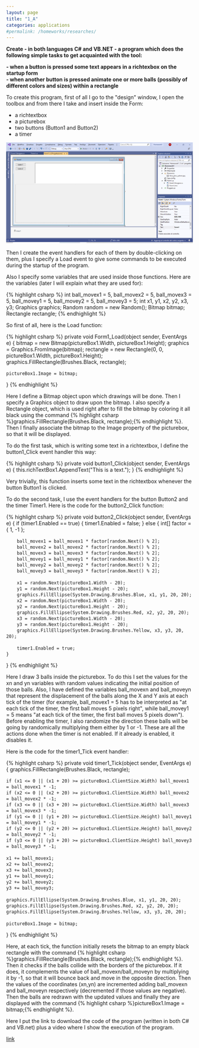 ```yaml
---
layout: page
title: "1_A"
categories: applications
#permalink: /homeworks/researches/
---
```

<b>Create - in both languages C# and VB.NET - a program which does the following simple tasks to get acquainted with the tool:</b>

<b>- when a button is pressed some text appears in a richtexbox on the startup form</b><br>
<b>- when another button is pressed animate one or more balls (possibly of different colors and sizes) within a rectangle</b>


To create this program, first of all I go to the "design" window, I open the toolbox and from there I take and insert inside the Form:

- a richtextbox
- a picturebox
- two buttons (Button1 and Button2)
- a timer

![Form1-design](/images/1_A-Form1-design.png)

Then I create the event handlers for each of them by double-clicking on them, plus I specify a Load event to give some commands to be
executed during the startup of the program.

Also I specify some variables that are used inside those functions. Here are the variables (later I will explain what they are used for):

{% highlight csharp %}
int ball_movex1 = 5, ball_movex2 = 5, ball_movex3 = 5, ball_movey1 = 5, ball_movey2 = 5, ball_movey3 = 5;
int x1, y1, x2, y2, x3, y3;
Graphics graphics;
Random random = new Random();
Bitmap bitmap;
Rectangle rectangle;
{% endhighlight %}

So first of all, here is the Load function:

{% highlight csharp %}
private void Form1_Load(object sender, EventArgs e)
{
    bitmap = new Bitmap(pictureBox1.Width, pictureBox1.Height);
    graphics = Graphics.FromImage(bitmap);
    rectangle = new Rectangle(0, 0, pictureBox1.Width, pictureBox1.Height);
    graphics.FillRectangle(Brushes.Black, rectangle);

    pictureBox1.Image = bitmap;
}
{% endhighlight %}

Here I define a Bitmap object upon which drawings will be done. Then I specify a Graphics object to draw upon the bitmap.
I also specify a Rectangle object, which is used right after to fill the bitmap by coloring it all black using the command
{% highlight csharp %}graphics.FillRectangle(Brushes.Black, rectangle);{% endhighlight %}. Then I finally associate the bitmap
to the Image property of the picturebox, so that it will be displayed.

To do the first task, which is writing some text in a richtextbox, I define the button1_Click event handler this way:

{% highlight csharp %}
private void button1_Click(object sender, EventArgs e)
{
    this.richTextBox1.AppendText("This is a text.");
}
{% endhighlight %}

Very trivially, this function inserts some text in the richtextbox whenever the button Button1 is clicked.

To do the second task, I use the event handlers for the button Button2 and the timer Timer1. Here is the code for the button2_Click function:

{% highlight csharp %}
private void button2_Click(object sender, EventArgs e)
{
    if (timer1.Enabled == true)
    {
        timer1.Enabled = false;
    }
    else
    {
        int[] factor = { 1, -1 };

        ball_movex1 = ball_movex1 * factor[random.Next() % 2];
        ball_movex2 = ball_movex2 * factor[random.Next() % 2];
        ball_movex3 = ball_movex3 * factor[random.Next() % 2];
        ball_movey1 = ball_movey1 * factor[random.Next() % 2];
        ball_movey2 = ball_movey2 * factor[random.Next() % 2];
        ball_movey3 = ball_movey3 * factor[random.Next() % 2];

        x1 = random.Next(pictureBox1.Width - 20);
        y1 = random.Next(pictureBox1.Height - 20);
        graphics.FillEllipse(System.Drawing.Brushes.Blue, x1, y1, 20, 20);
        x2 = random.Next(pictureBox1.Width - 20);
        y2 = random.Next(pictureBox1.Height - 20);
        graphics.FillEllipse(System.Drawing.Brushes.Red, x2, y2, 20, 20);
        x3 = random.Next(pictureBox1.Width - 20);
        y3 = random.Next(pictureBox1.Height - 20);
        graphics.FillEllipse(System.Drawing.Brushes.Yellow, x3, y3, 20, 20);

        timer1.Enabled = true;
    }
}
{% endhighlight %}

Here I draw 3 balls inside the picturebox. To do this I set the values for the xn and yn variables with random values indicating the initial position of those
balls. Also, I have defined the variables ball_movexn and ball_moveyn that represent the displacement of the balls along the X and Y axis at each tick of
the timer (for example, ball_movex1 = 5 has to be interpreted as "at each tick of the timer, the first ball moves 5 pixels right", while ball_movey1 = 5
means "at each tick of the timer, the first ball moves 5 pixels down"). Before enabling the timer, I also randomize the direction these balls will be
going by randomically multiplying them either by 1 or -1. These are all the actions done when the timer is not enabled. If it already is enabled, it
disables it.

Here is the code for the timer1_Tick event handler:

{% highlight csharp %}
private void timer1_Tick(object sender, EventArgs e)
{
    graphics.FillRectangle(Brushes.Black, rectangle);

    if (x1 <= 0 || (x1 + 20) >= pictureBox1.ClientSize.Width) ball_movex1 = ball_movex1 * -1;
    if (x2 <= 0 || (x2 + 20) >= pictureBox1.ClientSize.Width) ball_movex2 = ball_movex2 * -1;
    if (x3 <= 0 || (x3 + 20) >= pictureBox1.ClientSize.Width) ball_movex3 = ball_movex3 * -1;
    if (y1 <= 0 || (y1 + 20) >= pictureBox1.ClientSize.Height) ball_movey1 = ball_movey1 * -1;
    if (y2 <= 0 || (y2 + 20) >= pictureBox1.ClientSize.Height) ball_movey2 = ball_movey2 * -1;
    if (y3 <= 0 || (y3 + 20) >= pictureBox1.ClientSize.Height) ball_movey3 = ball_movey3 * -1;
    
    x1 += ball_movex1;
    x2 += ball_movex2;
    x3 += ball_movex3;
    y1 += ball_movey1;
    y2 += ball_movey2;
    y3 += ball_movey3;

    graphics.FillEllipse(System.Drawing.Brushes.Blue, x1, y1, 20, 20);
    graphics.FillEllipse(System.Drawing.Brushes.Red, x2, y2, 20, 20);
    graphics.FillEllipse(System.Drawing.Brushes.Yellow, x3, y3, 20, 20);

    pictureBox1.Image = bitmap;
}
{% endhighlight %}

Here, at each tick, the function initially resets the bitmap to an empty black rectangle with the command
{% highlight csharp %}graphics.FillRectangle(Brushes.Black, rectangle);{% endhighlight %}. Then it checks if the balls collide with the borders of
the picturebox. If it does, it complements the value of ball_movexn/ball_moveyn by multiplying it by -1, so that it will bounce back and move in the
opposite direction. Then the values of the coordinates (xn,yn) are incremented adding ball_movexn and ball_moveyn respectively (decremented if those
values are negative). Then the balls are redrawn with the updated values and finally they are displayed with the command
{% highlight csharp %}pictureBox1.Image = bitmap;{% endhighlight %}.



Here I put the link to download the code of the program (written in both C# and VB.net) plus a video where I show the execution of the program.

[link](https://drive.google.com/file/d/1LKeMrkXkpPB_ECP8H85brd7_fqOicOQr/view?usp=sharing)